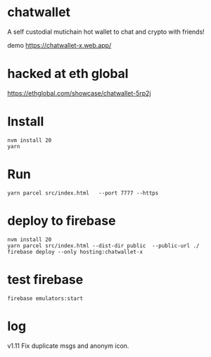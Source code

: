 # chatwallet

A self custodial mutichain hot wallet to chat and crypto with friends!

demo https://chatwallet-x.web.app/

# hacked at eth global
https://ethglobal.com/showcase/chatwallet-5rp2j


# Install

```
nvm install 20
yarn
```

# Run

```
yarn parcel src/index.html   --port 7777 --https
```

# deploy to firebase

```
nvm install 20
yarn parcel src/index.html --dist-dir public  --public-url ./
firebase deploy --only hosting:chatwallet-x
```
# test firebase 
```
firebase emulators:start
```
# log
v1.11 Fix duplicate msgs and anonym icon.
